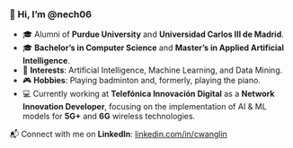 ### 👋 Hi, I’m @nech06

- 🎓 Alumni of **Purdue University** and **Universidad Carlos III de Madrid**.
- 🎓 **Bachelor’s in Computer Science** and **Master’s in Applied Artificial Intelligence**.
- 🚀 **Interests**: Artificial Intelligence, Machine Learning, and Data Mining.
- 🎮 **Hobbies**: Playing badminton and, formerly, playing the piano.
- 💻 Currently working at **Telefónica Innovación Digital** as a **Network Innovation Developer**, focusing on the implementation of AI & ML models for **5G+** and **6G** wireless technologies.

📬 Connect with me on **LinkedIn**: [linkedin.com/in/cwanglin](https://www.linkedin.com/in/cwanglin)

<!---
nech06/nech06 is a ✨ special ✨ repository because its `README.md` (this file) appears on your GitHub profile.
You can click the Preview link to take a look at your changes.
--->
